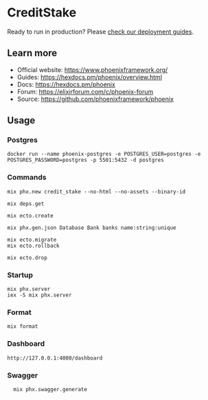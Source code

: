 # CreditStake

Ready to run in production? Please [check our deployment guides](https://hexdocs.pm/phoenix/deployment.html).

## Learn more

  * Official website: https://www.phoenixframework.org/
  * Guides: https://hexdocs.pm/phoenix/overview.html
  * Docs: https://hexdocs.pm/phoenix
  * Forum: https://elixirforum.com/c/phoenix-forum
  * Source: https://github.com/phoenixframework/phoenix

## Usage

### Postgres
```shell
docker run --name phoenix-postgres -e POSTGRES_USER=postgres -e POSTGRES_PASSWORD=postgres -p 5501:5432 -d postgres
```

### Commands
```shell
mix phx.new credit_stake --no-html --no-assets --binary-id

mix deps.get

mix ecto.create

mix phx.gen.json Database Bank banks name:string:unique

mix ecto.migrate
mix ecto.rollback

mix ecto.drop
```

### Startup
```shell
mix phx.server
iex -S mix phx.server
```

### Format
```shell
mix format
```

### Dashboard
```shell
http://127.0.0.1:4000/dashboard
```

### Swagger
```shell
  mix phx.swagger.generate
```
